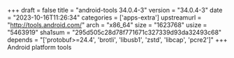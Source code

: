 +++
draft = false
title = "android-tools 34.0.4-3"
version = "34.0.4-3"
date = "2023-10-16T11:26:34"
categories = ['apps-extra']
upstreamurl = "http://tools.android.com/"
arch = "x86_64"
size = "1623768"
usize = "5463919"
sha1sum = "295d505c28d78f771671c327339d93da32493c68"
depends = "['protobuf>=24.4', 'brotli', 'libusb1', 'zstd', 'libcap', 'pcre2']"
+++
Android platform tools